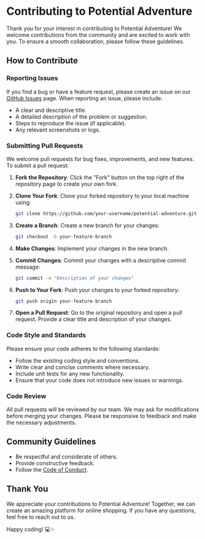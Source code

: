# Contributing to Potential Adventure

Thank you for your interest in contributing to Potential Adventure! We welcome contributions from the community and are excited to work with you. To ensure a smooth collaboration, please follow these guidelines.

## How to Contribute

### Reporting Issues

If you find a bug or have a feature request, please create an issue on our [GitHub Issues](https://github.com/your-repo/potential-adventure/issues) page. When reporting an issue, please include:

- A clear and descriptive title.
- A detailed description of the problem or suggestion.
- Steps to reproduce the issue (if applicable).
- Any relevant screenshots or logs.

### Submitting Pull Requests

We welcome pull requests for bug fixes, improvements, and new features. To submit a pull request:

1. **Fork the Repository**: Click the "Fork" button on the top right of the repository page to create your own fork.

2. **Clone Your Fork**: Clone your forked repository to your local machine using:

   ```bash
   git clone https://github.com/your-username/potential-adventure.git
   ```

3. **Create a Branch**: Create a new branch for your changes:

   ```bash
   git checkout -b your-feature-branch
   ```

4. **Make Changes**: Implement your changes in the new branch.

5. **Commit Changes**: Commit your changes with a descriptive commit message:

   ```bash
   git commit -m "Description of your changes"
   ```

6. **Push to Your Fork**: Push your changes to your forked repository:

   ```bash
   git push origin your-feature-branch
   ```

7. **Open a Pull Request**: Go to the original repository and open a pull request. Provide a clear title and description of your changes.

### Code Style and Standards

Please ensure your code adheres to the following standards:

- Follow the existing coding style and conventions.
- Write clear and concise comments where necessary.
- Include unit tests for any new functionality.
- Ensure that your code does not introduce new issues or warnings.

### Code Review

All pull requests will be reviewed by our team. We may ask for modifications before merging your changes. Please be responsive to feedback and make the necessary adjustments.

## Community Guidelines

- Be respectful and considerate of others.
- Provide constructive feedback.
- Follow the [Code of Conduct](CODE_OF_CONDUCT.md).

## Thank You

We appreciate your contributions to Potential Adventure! Together, we can create an amazing platform for online shopping. If you have any questions, feel free to reach out to us.

Happy coding! 💻✨
